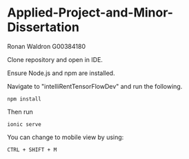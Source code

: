 # Applied-Project-and-Minor-Dissertation

Ronan Waldron
G00384180



Clone repository and open in IDE.

Ensure Node.js and npm are installed.

Navigate to "intelliRentTensorFlowDev" and run the following.
```
npm install
```
Then run
```
ionic serve
```

You can change to mobile view by using:
```
CTRL + SHIFT + M
```
